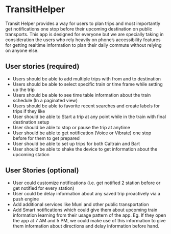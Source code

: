 # TransitHelper
 Transit Helper provides a way for users to plan trips and most importantly get notifications one stop before their upcoming destination on public transports. This app is designed for everyone but we are specially taking in consideration the users who rely heavily on phone’s accessibility features for getting realtime information to plan their daily commute without relying on anyone else.

## User stories (**required**)
  - Users should be able to add multiple trips with from and to destination
  - Users should be able to select specific train or time frame while setting up the trip
  - Users should be able to see time table information about the train schedule (In a paginated view)
  - Users should be able to favorite recent searches and create labels for trips if they like
  - User should be able to Start a trip at any point while in the train with final destination setup
  - User should be able to stop or pause the trip at anytime
  - User should be able to get notification (Voice or Vibrate) one stop before for them to get prepared
  - User should be able to set up trips for both Caltrain and Bart
  - User should be able to shake the device to get information about the upcoming station
  
## User Stories (**optional**)
  - User could customize notifications (i.e. get notified 2 station before or get notified for every station)
  - User could be delay information about any saved trip proactively via a push engine
  - Add additional services like Muni and other public transportation
  - Add Smart notifications which could give them about upcoming train information learning from their usage pattern of the app. Eg. If they open the app at 7 AM and 5 PM, we could make use of this information to give them information about directions and delay information before hand.
